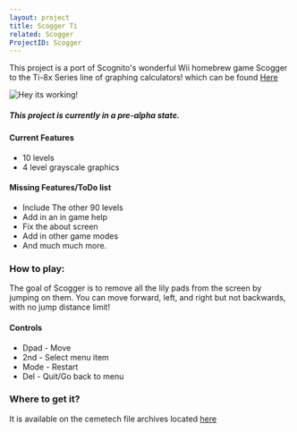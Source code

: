 ```yaml
---
layout: project
title: Scogger Ti
related: Scogger
ProjectID: Scogger
---
```



This project is a port of Scognito's wonderful Wii homebrew game Scogger to the Ti-8x Series line of graphing calculators! which can be found [Here](http://scognito.drunkencoders.com/projects/scogger.php "Scognito's Dev Page")


![Hey its working!](http://img.keepdream.in/ScoggerTi/BaseLevelsAlpha.gif)

##### This project is currently in a pre-alpha state. 

#### Current Features

+ 10 levels
+ 4 level grayscale graphics

#### Missing Features/ToDo list
+ Include The other 90 levels 
+ Add in an in game help
+ Fix the about screen
+ Add in other game modes
+ And much much more.


### How to play:
The goal of Scogger is to remove all the lily pads from the screen by jumping on them. You can move forward, left, and right but not backwards, with no jump distance limit!

#### Controls
+ Dpad - Move
+ 2nd - Select menu item
+ Mode - Restart
+ Del - Quit/Go back to menu

### Where to get it? 
It is available on the cemetech file archives located [here](http://www.cemetech.net/programs/index.php?mode=file&id=1119)


